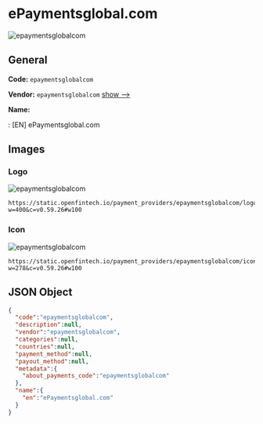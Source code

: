 
# ePaymentsglobal.com 
![epaymentsglobalcom](https://static.openfintech.io/payment_providers/epaymentsglobalcom/logo.svg?w=400&c=v0.59.26#w100)  

## General 
 
**Code:** `epaymentsglobalcom` 
 
**Vendor:** `epaymentsglobalcom` [show -->](/vendors/epaymentsglobalcom/) 
 
**Name:** 
 
:	[EN] ePaymentsglobal.com 
 

## Images 

### Logo 
 
![epaymentsglobalcom](https://static.openfintech.io/payment_providers/epaymentsglobalcom/logo.svg?w=400&c=v0.59.26#w100)  

```
https://static.openfintech.io/payment_providers/epaymentsglobalcom/logo.svg?w=400&c=v0.59.26#w100
```  

### Icon 
 
![epaymentsglobalcom](https://static.openfintech.io/payment_providers/epaymentsglobalcom/icon.svg?w=278&c=v0.59.26#w100)  

```
https://static.openfintech.io/payment_providers/epaymentsglobalcom/icon.svg?w=278&c=v0.59.26#w100
```  

## JSON Object 

```json
{
  "code":"epaymentsglobalcom",
  "description":null,
  "vendor":"epaymentsglobalcom",
  "categories":null,
  "countries":null,
  "payment_method":null,
  "payout_method":null,
  "metadata":{
    "about_payments_code":"epaymentsglobalcom"
  },
  "name":{
    "en":"ePaymentsglobal.com"
  }
}
```  
